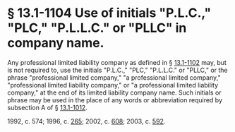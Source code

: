 # § 13.1-1104 Use of initials "P.L.C.," "PLC," "P.L.L.C." or "PLLC" in company name.

<p>Any professional limited liability company as defined in § <a href='http://law.lis.virginia.gov/vacode/13.1-1102/'>13.1-1102</a> may, but is not required to, use the initials "P.L.C.," "PLC," "P.L.L.C." or "PLLC," or the phrase "professional limited company," "a professional limited company," "professional limited liability company," or "a professional limited liability company," at the end of its limited liability company name. Such initials or phrase may be used in the place of any words or abbreviation required by subsection A of § <a href='http://law.lis.virginia.gov/vacode/13.1-1012/'>13.1-1012</a>.</p><p>1992, c. 574; 1996, c. <a href='http://lis.virginia.gov/cgi-bin/legp604.exe?961+ful+CHAP0265'>265</a>; 2002, c. <a href='http://lis.virginia.gov/cgi-bin/legp604.exe?021+ful+CHAP0608'>608</a>; 2003, c. <a href='http://lis.virginia.gov/cgi-bin/legp604.exe?031+ful+CHAP0592'>592</a>.</p>
